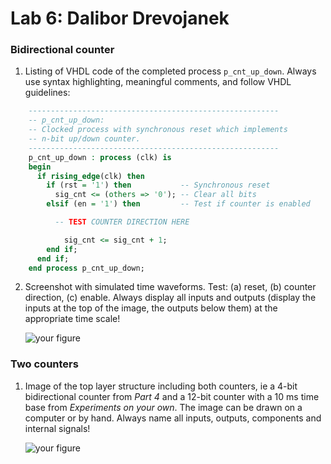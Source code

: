 # Lab 6: Dalibor Drevojanek

### Bidirectional counter

1. Listing of VHDL code of the completed process `p_cnt_up_down`. Always use syntax highlighting, meaningful comments, and follow VHDL guidelines:

```vhdl
    --------------------------------------------------------
    -- p_cnt_up_down:
    -- Clocked process with synchronous reset which implements
    -- n-bit up/down counter.
    --------------------------------------------------------
    p_cnt_up_down : process (clk) is
    begin
      if rising_edge(clk) then
        if (rst = '1') then           -- Synchronous reset
          sig_cnt <= (others => '0'); -- Clear all bits
        elsif (en = '1') then         -- Test if counter is enabled

          -- TEST COUNTER DIRECTION HERE

            sig_cnt <= sig_cnt + 1;
        end if;
      end if;
    end process p_cnt_up_down;
```

2. Screenshot with simulated time waveforms. Test: (a) reset, (b) counter direction, (c) enable. Always display all inputs and outputs (display the inputs at the top of the image, the outputs below them) at the appropriate time scale!

   ![your figure]()

### Two counters

1. Image of the top layer structure including both counters, ie a 4-bit bidirectional counter from *Part 4* and a 12-bit counter with a 10 ms time base from *Experiments on your own*. The image can be drawn on a computer or by hand. Always name all inputs, outputs, components and internal signals!

   ![your figure]()